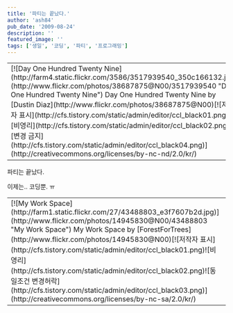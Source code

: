 ```yaml
---
title: '파티는 끝났다.'
author: 'ash84'
pub_date: '2009-08-24'
description: ''
featured_image: ''
tags: ['생일', '코딩', '파티', '프로그래밍']
---
```



<table class="flickrImgSearch">  
<tbody>  
<tr>  
<td>[![Day One Hundred Twenty Nine](http://farm4.static.flickr.com/3586/3517939540_350c166132.jpg)](http://www.flickr.com/photos/38687875@N00/3517939540 "Day One Hundred Twenty Nine")  
<span>Day One Hundred Twenty Nine by [Dustin Diaz](http://www.flickr.com/photos/38687875@N00)</span>[![저작자 표시](http://cfs.tistory.com/static/admin/editor/ccl_black01.png)![비영리](http://cfs.tistory.com/static/admin/editor/ccl_black02.png)![변경 금지](http://cfs.tistory.com/static/admin/editor/ccl_black04.png)](http://creativecommons.org/licenses/by-nc-nd/2.0/kr/)</td></tr></tbody></table>파티는 끝났다.

이제는.. 코딩뿐. ㅠ

<table class="flickrImgSearch">  
<tbody>  
<tr>  
<td>[![My Work Space](http://farm1.static.flickr.com/27/43488803_e3f7607b2d.jpg)](http://www.flickr.com/photos/14945830@N00/43488803 "My Work Space")  
<span>My Work Space by [ForestForTrees](http://www.flickr.com/photos/14945830@N00)</span>[![저작자 표시](http://cfs.tistory.com/static/admin/editor/ccl_black01.png)![비영리](http://cfs.tistory.com/static/admin/editor/ccl_black02.png)![동일조건 변경허락](http://cfs.tistory.com/static/admin/editor/ccl_black03.png)](http://creativecommons.org/licenses/by-nc-sa/2.0/kr/)</td></tr></tbody></table>

